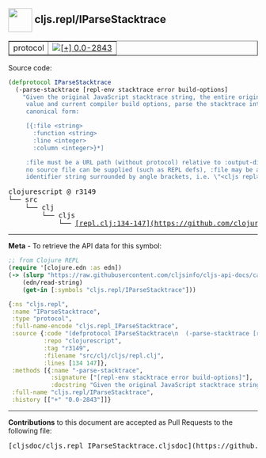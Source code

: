 ## <img width="48px" valign="middle" src="http://i.imgur.com/Hi20huC.png"> cljs.repl/IParseStacktrace

 <table border="1">
<tr>

<td>protocol</td>
<td><a href="https://github.com/cljsinfo/cljs-api-docs/tree/0.0-2843"><img valign="middle" alt="[+] 0.0-2843" src="https://img.shields.io/badge/+-0.0--2843-lightgrey.svg"></a> </td>
</tr>
</table>






Source code:

```clj
(defprotocol IParseStacktrace
  (-parse-stacktrace [repl-env stacktrace error build-options]
    "Given the original JavaScript stacktrace string, the entire original error
     value and current compiler build options, parse the stacktrace into the
     canonical form:

     [{:file <string>
       :function <string>
       :line <integer>
       :column <integer>}*]

     :file must be a URL path (without protocol) relative to :output-dir. If
     no source file can be supplied (such as REPL defs), :file may be a custom
     identifier string surrounded by angle brackets, i.e. \"<cljs repl>\"."))
```

 <pre>
clojurescript @ r3149
└── src
    └── clj
        └── cljs
            └── <ins>[repl.clj:134-147](https://github.com/clojure/clojurescript/blob/r3149/src/clj/cljs/repl.clj#L134-L147)</ins>
</pre>


---

__Meta__ - To retrieve the API data for this symbol:

```clj
;; from Clojure REPL
(require '[clojure.edn :as edn])
(-> (slurp "https://raw.githubusercontent.com/cljsinfo/cljs-api-docs/catalog/cljs-api.edn")
    (edn/read-string)
    (get-in [:symbols "cljs.repl/IParseStacktrace"]))
```

```clj
{:ns "cljs.repl",
 :name "IParseStacktrace",
 :type "protocol",
 :full-name-encode "cljs.repl_IParseStacktrace",
 :source {:code "(defprotocol IParseStacktrace\n  (-parse-stacktrace [repl-env stacktrace error build-options]\n    \"Given the original JavaScript stacktrace string, the entire original error\n     value and current compiler build options, parse the stacktrace into the\n     canonical form:\n\n     [{:file <string>\n       :function <string>\n       :line <integer>\n       :column <integer>}*]\n\n     :file must be a URL path (without protocol) relative to :output-dir. If\n     no source file can be supplied (such as REPL defs), :file may be a custom\n     identifier string surrounded by angle brackets, i.e. \\\"<cljs repl>\\\".\"))",
          :repo "clojurescript",
          :tag "r3149",
          :filename "src/clj/cljs/repl.clj",
          :lines [134 147]},
 :methods [{:name "-parse-stacktrace",
            :signature ["[repl-env stacktrace error build-options]"],
            :docstring "Given the original JavaScript stacktrace string, the entire original error\n     value and current compiler build options, parse the stacktrace into the\n     canonical form:\n\n     [{:file <string>\n       :function <string>\n       :line <integer>\n       :column <integer>}*]\n\n     :file must be a URL path (without protocol) relative to :output-dir. If\n     no source file can be supplied (such as REPL defs), :file may be a custom\n     identifier string surrounded by angle brackets, i.e. \"<cljs repl>\"."}],
 :full-name "cljs.repl/IParseStacktrace",
 :history [["+" "0.0-2843"]]}

```

---

__Contributions__ to this document are accepted as Pull Requests to the following file:

 <pre>
[cljsdoc/cljs.repl_IParseStacktrace.cljsdoc](https://github.com/cljsinfo/cljs-api-docs/blob/master/cljsdoc/cljs.repl_IParseStacktrace.cljsdoc)
</pre>

